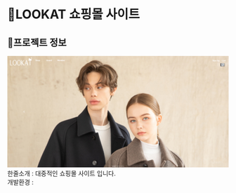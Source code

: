 # :large_orange_diamond:LOOKAT 쇼핑몰 사이트

## :small_orange_diamond:프로젝트 정보

![lookat](img/lookat.png)
한줄소개 : 대중적인 쇼핑몰 사이트 입니다. <br />
개발환경 : 

